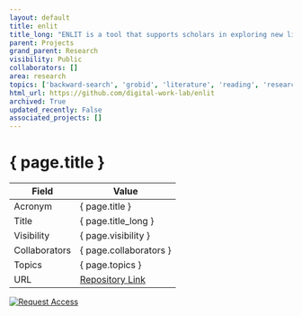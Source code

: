 ```yaml
---
layout: default
title: enlit
title_long: "ENLIT is a tool that supports scholars in exploring new literature"
parent: Projects
grand_parent: Research
visibility: Public
collaborators: []
area: research
topics: ['backward-search', 'grobid', 'literature', 'reading', 'research', 'skimming']
html_url: https://github.com/digital-work-lab/enlit
archived: True
updated_recently: False
associated_projects: []
---
```


# { page.title }

Field               | Value
------------------- | ----------------------------------
Acronym             | { page.title }
Title               | { page.title_long }
Visibility          | { page.visibility }
Collaborators       | { page.collaborators }
Topics              | { page.topics }
URL                 | [Repository Link](https://github.com/digital-work-lab/enlit)

[![Request Access](https://img.shields.io/badge/Request-Access-blue?style=for-the-badge)](https://github.com/digital-work-lab/enlit/issues/new?assignees=geritwagner&labels=access+request&template=request-repo-access.md&title=%5BAccess+Request%5D+Request+for+access+to+repository)

